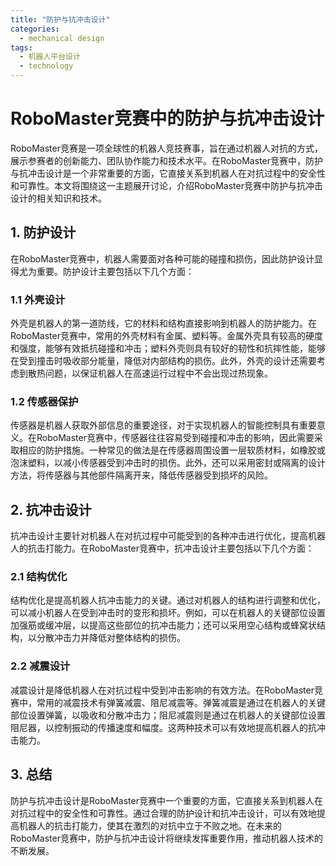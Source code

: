 ```yaml
---  
title: "防护与抗冲击设计"  
categories:  
  - mechanical design  
tags: 
  - 机器人平台设计 
  - technology  
---  
```


# RoboMaster竞赛中的防护与抗冲击设计

RoboMaster竞赛是一项全球性的机器人竞技赛事，旨在通过机器人对抗的方式，展示参赛者的创新能力、团队协作能力和技术水平。在RoboMaster竞赛中，防护与抗冲击设计是一个非常重要的方面，它直接关系到机器人在对抗过程中的安全性和可靠性。本文将围绕这一主题展开讨论，介绍RoboMaster竞赛中防护与抗冲击设计的相关知识和技术。

## 1. 防护设计

在RoboMaster竞赛中，机器人需要面对各种可能的碰撞和损伤，因此防护设计显得尤为重要。防护设计主要包括以下几个方面：

### 1.1 外壳设计

外壳是机器人的第一道防线，它的材料和结构直接影响到机器人的防护能力。在RoboMaster竞赛中，常用的外壳材料有金属、塑料等。金属外壳具有较高的硬度和强度，能够有效抵抗碰撞和冲击；塑料外壳则具有较好的韧性和抗摔性能，能够在受到撞击时吸收部分能量，降低对内部结构的损伤。此外，外壳的设计还需要考虑到散热问题，以保证机器人在高速运行过程中不会出现过热现象。

### 1.2 传感器保护

传感器是机器人获取外部信息的重要途径，对于实现机器人的智能控制具有重要意义。在RoboMaster竞赛中，传感器往往容易受到碰撞和冲击的影响，因此需要采取相应的防护措施。一种常见的做法是在传感器周围设置一层软质材料，如橡胶或泡沫塑料，以减小传感器受到冲击时的损伤。此外，还可以采用密封或隔离的设计方法，将传感器与其他部件隔离开来，降低传感器受到损坏的风险。

## 2. 抗冲击设计

抗冲击设计主要针对机器人在对抗过程中可能受到的各种冲击进行优化，提高机器人的抗击打能力。在RoboMaster竞赛中，抗冲击设计主要包括以下几个方面：

### 2.1 结构优化

结构优化是提高机器人抗冲击能力的关键。通过对机器人的结构进行调整和优化，可以减小机器人在受到冲击时的变形和损坏。例如，可以在机器人的关键部位设置加强筋或缓冲层，以提高这些部位的抗冲击能力；还可以采用空心结构或蜂窝状结构，以分散冲击力并降低对整体结构的损伤。

### 2.2 减震设计

减震设计是降低机器人在对抗过程中受到冲击影响的有效方法。在RoboMaster竞赛中，常用的减震技术有弹簧减震、阻尼减震等。弹簧减震是通过在机器人的关键部位设置弹簧，以吸收和分散冲击力；阻尼减震则是通过在机器人的关键部位设置阻尼器，以控制振动的传播速度和幅度。这两种技术可以有效地提高机器人的抗冲击能力。

## 3. 总结

防护与抗冲击设计是RoboMaster竞赛中一个重要的方面，它直接关系到机器人在对抗过程中的安全性和可靠性。通过合理的防护设计和抗冲击设计，可以有效地提高机器人的抗击打能力，使其在激烈的对抗中立于不败之地。在未来的RoboMaster竞赛中，防护与抗冲击设计将继续发挥重要作用，推动机器人技术的不断发展。 
